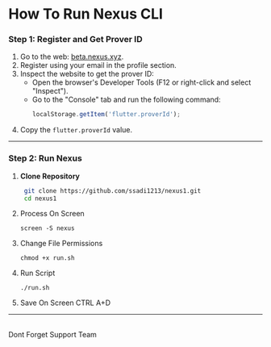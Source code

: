 # How To Run Nexus CLI

### Step 1: Register and Get Prover ID
1. Go to the web: [beta.nexus.xyz](https://beta.nexus.xyz).
2. Register using your email in the profile section.
3. Inspect the website to get the prover ID:
   - Open the browser's Developer Tools (F12 or right-click and select "Inspect").
   - Go to the "Console" tab and run the following command:
     ```javascript
     localStorage.getItem('flutter.proverId');
     ```
4. Copy the `flutter.proverId` value.

---

### Step 2: Run Nexus

1. **Clone Repository**
   ```bash
    git clone https://github.com/ssadi1213/nexus1.git
    cd nexus1

2. Process On Screen
   ```
   screen -S nexus
   ```
3. Change File Permissions
   ```
   chmod +x run.sh
   ```
4. Run Script
   ```
   ./run.sh
   ```
5. Save On Screen
   CTRL A+D
---
<br>
Dont Forget Support Team 

